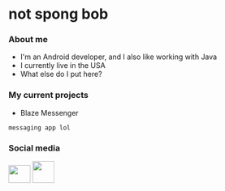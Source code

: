 # not spong bob

### About me
* I'm an Android developer, and I also like working with Java
* I currently live in the USA
* What else do I put here?

### My current projects
* Blaze Messenger
```
messaging app lol
```

### Social media
<a href="https://twitter.com/NetworkGalaxies"><img src="https://i.pinimg.com/originals/88/69/9b/88699b2ec3b3164abaf20a23e20ed935.png" height="35px" width="43px"></a>
<a href="https://patreon.com/blazemessenger"><img src="https://decentered.co.uk/wp-content/uploads/2019/12/patreon-logo-png-badge-7.png" height="43px" width="43px"></a>
